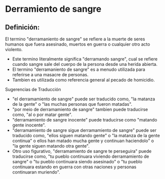 # Derramiento de sangre

## Definición: 

El termino "derramaniento de sangre" se refiere a la muerte de seres humanos que fuera asesinado, muertos en guerra o cualquier otro acto violento.

* Este termino literalmente significa "derramando sangre", cual se refiere cuando sangre sale del cuerpo de la persona desde una herida abierta.
* El termino "derramaniento de sangre" es a menudo utilizada para referirse a una masacre de personas.
* Tambien es utilizada como referencia general al pecado de homicidio.

Sugerencias de Traducción

* "el derramamiento de sangre" puede ser traducido como, "la matanza de la gente" o "las muchas personas que fueron matadas".
* "por meio de derramamiento de sangre" tambien puede traducirse como, "al o por matar gente".
* "derramamiento de sangre inocente" puede traducirse como "matando gente inocente".
* "derramamiento de sangre sigue derramamiento de sangre" puede ser traducido como, "ellos siguen matando gente" o "la matanza de la gente continua" o ellos han matado mucha gente y continuan haciendolo" o "la gente siguen matando otra gente".
* Otro uso figurativo, "derramamiento de sangre te perseguira" puede traducirse como, "tu pueblo continuara viviendo derramamiento de sangre" o  "tu pueblo continuara siendo asesinado" o "tu pueblo continuara estando en guerra con otras naciones y personas continuaran muriendo".

